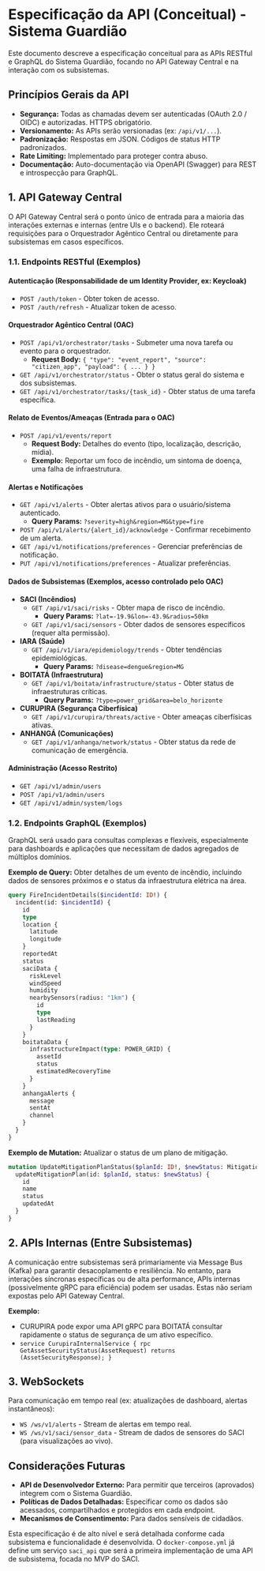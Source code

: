 # Especificação da API (Conceitual) - Sistema Guardião

Este documento descreve a especificação conceitual para as APIs RESTful e GraphQL do Sistema Guardião, focando no API Gateway Central e na interação com os subsistemas.

## Princípios Gerais da API

- **Segurança:** Todas as chamadas devem ser autenticadas (OAuth 2.0 / OIDC) e autorizadas. HTTPS obrigatório.
- **Versionamento:** As APIs serão versionadas (ex: `/api/v1/...`).
- **Padronização:** Respostas em JSON. Códigos de status HTTP padronizados.
- **Rate Limiting:** Implementado para proteger contra abuso.
- **Documentação:** Auto-documentação via OpenAPI (Swagger) para REST e introspecção para GraphQL.

## 1. API Gateway Central

O API Gateway Central será o ponto único de entrada para a maioria das interações externas e internas (entre UIs e o backend). Ele roteará requisições para o Orquestrador Agêntico Central ou diretamente para subsistemas em casos específicos.

### 1.1. Endpoints RESTful (Exemplos)

#### Autenticação (Responsabilidade de um Identity Provider, ex: Keycloak)

- `POST /auth/token` - Obter token de acesso.
- `POST /auth/refresh` - Atualizar token de acesso.

#### Orquestrador Agêntico Central (OAC)

- `POST /api/v1/orchestrator/tasks` - Submeter uma nova tarefa ou evento para o orquestrador.
  - **Request Body:** `{ "type": "event_report", "source": "citizen_app", "payload": { ... } }`
- `GET /api/v1/orchestrator/status` - Obter o status geral do sistema e dos subsistemas.
- `GET /api/v1/orchestrator/tasks/{task_id}` - Obter status de uma tarefa específica.

#### Relato de Eventos/Ameaças (Entrada para o OAC)

- `POST /api/v1/events/report`
  - **Request Body:** Detalhes do evento (tipo, localização, descrição, mídia).
  - **Exemplo:** Reportar um foco de incêndio, um sintoma de doença, uma falha de infraestrutura.

#### Alertas e Notificações

- `GET /api/v1/alerts` - Obter alertas ativos para o usuário/sistema autenticado.
  - **Query Params:** `?severity=high&region=MG&type=fire`
- `POST /api/v1/alerts/{alert_id}/acknowledge` - Confirmar recebimento de um alerta.
- `GET /api/v1/notifications/preferences` - Gerenciar preferências de notificação.
- `PUT /api/v1/notifications/preferences` - Atualizar preferências.

#### Dados de Subsistemas (Exemplos, acesso controlado pelo OAC)

- **SACI (Incêndios)**
  - `GET /api/v1/saci/risks` - Obter mapa de risco de incêndio.
    - **Query Params:** `?lat=-19.9&lon=-43.9&radius=50km`
  - `GET /api/v1/saci/sensors` - Obter dados de sensores específicos (requer alta permissão).
- **IARA (Saúde)**
  - `GET /api/v1/iara/epidemiology/trends` - Obter tendências epidemiológicas.
    - **Query Params:** `?disease=dengue&region=MG`
- **BOITATÁ (Infraestrutura)**
  - `GET /api/v1/boitata/infrastructure/status` - Obter status de infraestruturas críticas.
    - **Query Params:** `?type=power_grid&area=belo_horizonte`
- **CURUPIRA (Segurança Ciberfísica)**
  - `GET /api/v1/curupira/threats/active` - Obter ameaças ciberfísicas ativas.
- **ANHANGÁ (Comunicações)**
  - `GET /api/v1/anhanga/network/status` - Obter status da rede de comunicação de emergência.

#### Administração (Acesso Restrito)

- `GET /api/v1/admin/users`
- `POST /api/v1/admin/users`
- `GET /api/v1/admin/system/logs`

### 1.2. Endpoints GraphQL (Exemplos)

GraphQL será usado para consultas complexas e flexíveis, especialmente para dashboards e aplicações que necessitam de dados agregados de múltiplos domínios.

**Exemplo de Query:** Obter detalhes de um evento de incêndio, incluindo dados de sensores próximos e o status da infraestrutura elétrica na área.

```graphql
query FireIncidentDetails($incidentId: ID!) {
  incident(id: $incidentId) {
    id
    type
    location {
      latitude
      longitude
    }
    reportedAt
    status
    saciData {
      riskLevel
      windSpeed
      humidity
      nearbySensors(radius: "1km") {
        id
        type
        lastReading
      }
    }
    boitataData {
      infrastructureImpact(type: POWER_GRID) {
        assetId
        status
        estimatedRecoveryTime
      }
    }
    anhangaAlerts {
      message
      sentAt
      channel
    }
  }
}
```

**Exemplo de Mutation:** Atualizar o status de um plano de mitigação.

```graphql
mutation UpdateMitigationPlanStatus($planId: ID!, $newStatus: MitigationStatus!) {
  updateMitigationPlan(id: $planId, status: $newStatus) {
    id
    name
    status
    updatedAt
  }
}
```

## 2. APIs Internas (Entre Subsistemas)

A comunicação entre subsistemas será primariamente via Message Bus (Kafka) para garantir desacoplamento e resiliência. No entanto, para interações síncronas específicas ou de alta performance, APIs internas (possivelmente gRPC para eficiência) podem ser usadas. Estas não seriam expostas pelo API Gateway Central.

**Exemplo:**

- CURUPIRA pode expor uma API gRPC para BOITATÁ consultar rapidamente o status de segurança de um ativo específico.
- `service CurupiraInternalService { rpc GetAssetSecurityStatus(AssetRequest) returns (AssetSecurityResponse); }`

## 3. WebSockets

Para comunicação em tempo real (ex: atualizações de dashboard, alertas instantâneos):

- `WS /ws/v1/alerts` - Stream de alertas em tempo real.
- `WS /ws/v1/saci/sensor_data` - Stream de dados de sensores do SACI (para visualizações ao vivo).

## Considerações Futuras

- **API de Desenvolvedor Externo:** Para permitir que terceiros (aprovados) integrem com o Sistema Guardião.
- **Políticas de Dados Detalhadas:** Especificar como os dados são acessados, compartilhados e protegidos em cada endpoint.
- **Mecanismos de Consentimento:** Para dados sensíveis de cidadãos.

Esta especificação é de alto nível e será detalhada conforme cada subsistema e funcionalidade é desenvolvida. O `docker-compose.yml` já define um serviço `saci_api` que será a primeira implementação de uma API de subsistema, focada no MVP do SACI.
